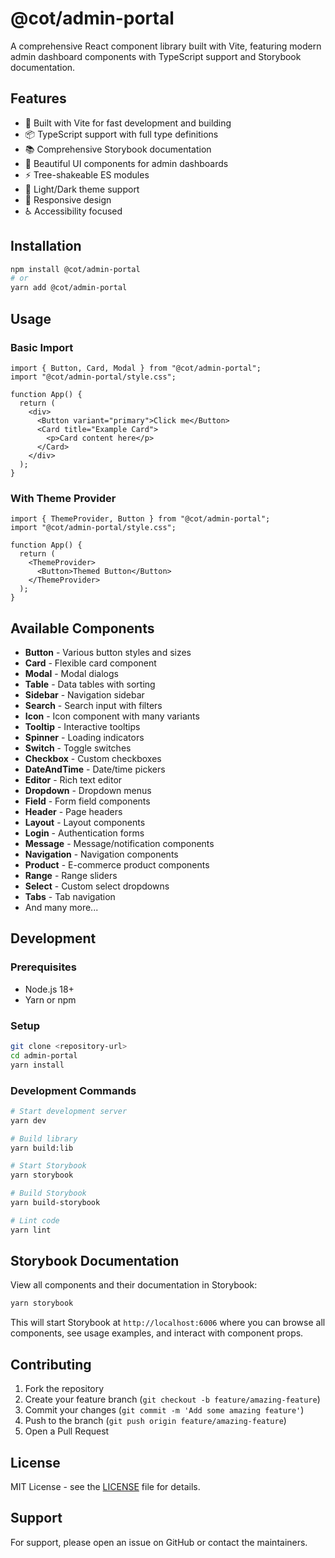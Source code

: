 # @cot/admin-portal

A comprehensive React component library built with Vite, featuring modern admin dashboard components with TypeScript support and Storybook documentation.

## Features

- 🚀 Built with Vite for fast development and building
- 📦 TypeScript support with full type definitions
- 📚 Comprehensive Storybook documentation
- 🎨 Beautiful UI components for admin dashboards
- ⚡ Tree-shakeable ES modules
- 🌙 Light/Dark theme support
- 📱 Responsive design
- ♿ Accessibility focused

## Installation

```bash
npm install @cot/admin-portal
# or
yarn add @cot/admin-portal
```

## Usage

### Basic Import

```tsx
import { Button, Card, Modal } from "@cot/admin-portal";
import "@cot/admin-portal/style.css";

function App() {
  return (
    <div>
      <Button variant="primary">Click me</Button>
      <Card title="Example Card">
        <p>Card content here</p>
      </Card>
    </div>
  );
}
```

### With Theme Provider

```tsx
import { ThemeProvider, Button } from "@cot/admin-portal";
import "@cot/admin-portal/style.css";

function App() {
  return (
    <ThemeProvider>
      <Button>Themed Button</Button>
    </ThemeProvider>
  );
}
```

## Available Components

- **Button** - Various button styles and sizes
- **Card** - Flexible card component
- **Modal** - Modal dialogs
- **Table** - Data tables with sorting
- **Sidebar** - Navigation sidebar
- **Search** - Search input with filters
- **Icon** - Icon component with many variants
- **Tooltip** - Interactive tooltips
- **Spinner** - Loading indicators
- **Switch** - Toggle switches
- **Checkbox** - Custom checkboxes
- **DateAndTime** - Date/time pickers
- **Editor** - Rich text editor
- **Dropdown** - Dropdown menus
- **Field** - Form field components
- **Header** - Page headers
- **Layout** - Layout components
- **Login** - Authentication forms
- **Message** - Message/notification components
- **Navigation** - Navigation components
- **Product** - E-commerce product components
- **Range** - Range sliders
- **Select** - Custom select dropdowns
- **Tabs** - Tab navigation
- And many more...

## Development

### Prerequisites

- Node.js 18+
- Yarn or npm

### Setup

```bash
git clone <repository-url>
cd admin-portal
yarn install
```

### Development Commands

```bash
# Start development server
yarn dev

# Build library
yarn build:lib

# Start Storybook
yarn storybook

# Build Storybook
yarn build-storybook

# Lint code
yarn lint
```

## Storybook Documentation

View all components and their documentation in Storybook:

```bash
yarn storybook
```

This will start Storybook at `http://localhost:6006` where you can browse all components, see usage examples, and interact with component props.

## Contributing

1. Fork the repository
2. Create your feature branch (`git checkout -b feature/amazing-feature`)
3. Commit your changes (`git commit -m 'Add some amazing feature'`)
4. Push to the branch (`git push origin feature/amazing-feature`)
5. Open a Pull Request

## License

MIT License - see the [LICENSE](LICENSE) file for details.

## Support

For support, please open an issue on GitHub or contact the maintainers.
